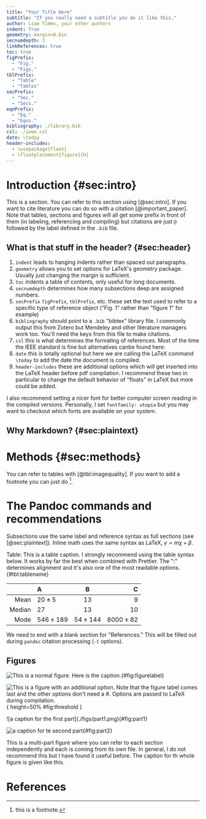 ```yaml
---
title: "Your Title Here"
subtitle: "If you really need a subtitle you do it like this."
author: Liam Timms, your other authors
indent: True
geometry: margin=0.6in
secnumdepth: 3
linkReferences: true
toc: true
figPrefix:
  - "Fig."
  - "Figs."
tblPrefix:
  - "Table"
  - "Tables"
secPrefix:
  - "Sec."
  - "Secs."
eqnPrefix:
  - "Eq."
  - "Eqns."
bibliography: ./library.bib
csl: ./ieee.csl
date: \today
header-includes:
  - \usepackage{float}
  - \floatplacement{figure}{H}
---
```


# Introduction {#sec:intro}

This is a section. You can refer to this section using [@sec:intro]. If you want to cite literature you can do so with a citation [@important_paper]. Note that tables, sections and figures will all get some prefix in front of them (in labeling, referencing and compiling) but citations are just `@` followed by the label defined in the `.bib` file.

<!--
This is a comment. It will not appear in compiled versions.
-->

## What is that stuff in the header? {#sec:header}

1. `indent` leads to hanging indents rather than spaced out paragraphs.
2. `geometry` allows you to set options for LaTeX's geometry package. Usually just changing the margin is sufficient.
3. `toc` indents a table of contents, only useful for long documents.
4. `secnumdepth` determines how many subsections deep are assigned numbers.
5. `secPrefix` `figPrefix`, `tblPrefix`, etc. these set the text used to refer to a specific type of reference object ("Fig. 1" rather than "figure 1" for example)
6. `bibliography` should point to a `.bib` "bibtex" library file. I commonly output this from Zotero but Mendeley and other literature managers work too. You'll need the keys from this file to make citations.
7. `csl` this is what determines the formating of references. Most of the time the IEEE standard is fine but alternatives canbe found here:
8. `date` this is totally optional but here we are calling the LaTeX command `\today` to add the date the document is compiled.
9. `header-includes` these are additional options which will get inserted into the LaTeX header before pdf compilation. I recommend these two in particular to change the default behavior of "floats" in LaTeX but more could be added.

I also recommend setting a nicer font for better computer screen reading in the compiled versions. Personally, I set `fontfamily: utopia` but you may want to checkout which fonts are available on your system.

## Why Markdown? {#sec:plaintext}

# Methods {#sec:methods}

You can refer to tables with [@tbl:imagequality]. If you want to add a footnote you can just do [^footnote].

[^footnote]: this is a footnote.

# The Pandoc commands and recommendations

Subsections use the same label and reference syntax as full sections (see [@sec:plaintext]). Inline math uses the same syntax as LaTeX, $\gamma=m\chi+\beta$.

Table: This is a table caption. I strongly recommend using the table syntax below. It works by far the best when combined with Prettier. The ":" determines alignment and it's also one of the most readable options.
{#tbl:tablename}

|        | A           |     B      |           C |
| -----: | :---------- | :--------: | ----------: |
|   Mean | $20\pm5$    |    $13$    |         $9$ |
| Median | $27$        |    $13$    |        $10$ |
|   Mode | $546\pm189$ | $54\pm144$ | $8000\pm82$ |

We need to end with a blank section for "References." This will be filled out during `pandoc` citation processing (`-C` options).

## Figures

![This is a normal figure. Here is the caption.](./figs/figurefilename.png){#fig:figurelabel}

![This is a figure with an additional option. Note that the figure label comes last and the other options don't need a #. Options are passed to LaTeX during compilation.](./figs/smallerfigure.png){ height=50% #fig:threshold }

<div id="fig:multifigure">
![a caption for the first part](./figs/part1.png){#fig:part1}

![a caption for te second part](./figs/part2.png){#fig:part2}

This is a multi-part figure where you can refer to each section independently and each is coming from its own file. In general, I do not recommend this but I have found it useful before. The caption for th whole figure is given like this.

</div>

# References
